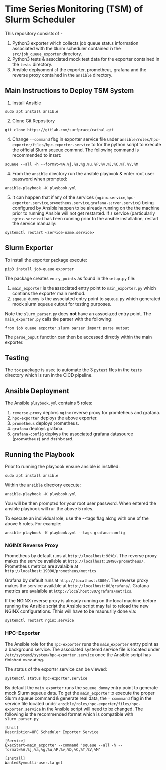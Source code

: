 # Time Series Monitoring (TSM) of Slurm Scheduler
This repository consists of -
1. Python3 exporter which collects job queue status information associated with the Slurm scheduler contained in the `src/job_queue_exporter` directory.
2. Python3 tests & associated mock test data for the exporter contained in the `tests` directory.
3. Ansible deplyoment of the exporter, prometheus, grafana and the reverse proxy contained in the `ansible` directory.

## Main Instructions to Deploy TSM System
1. Install Ansible
```
sudo apt install ansible
```
2. Clone Git Repository
```
git clone https://gitlab.com/surfprace/cathal.git
```
4. Change `--command` flag in exporter service file under `ansible/roles/hpc-exporter/files/hpc-exporter.service` to for the python script to execute the official Slurm squeue commnd. The following command is recommended to insert:
```
squeue --all -h --format=%A,%j,%a,%g,%u,%P,%v,%D,%C,%T,%V,%M
```
4. From the `ansible` directory run the ansible playbook & enter root user password when prompted:
```
ansible-playbook -K playbook.yml
```
5. It can happen that if any of the services (`nginx.service`,`hpc-exporter.service`,`prometheus.service`,`grafana-server.service`) being configured by Ansible happen to be already running on the the machine prior to running Ansible will not get restarted. If a service (particularly `nginx.service`) has been running prior to the ansible installation, restart the service manually:
```
systemctl restart <service-name.service>
```

## Slurm Exporter
To install the exporter package execute: 
```
pip3 install job-queue-exporter
```

The package creates `entry_points` as found in the `setup.py` file:
1. `main_exporter` is the associated entry point to  `main_exporter.py` which contians the exporter main method.
2. `squeue_dummy` is the associated entry point to `squeue.py` which generated mock slurm squeue output for testing purposes.

Note the `slurm_parser.py` does **not** have an associated entry point. The `main_exporter.py` calls the parser with the following:
```
from job_queue_exporter.slurm_parser import parse_output
```
The `parse_ouput` function can then be accessed directly within the main exporter.

## Testing
The `tox` package is used to automate the 3 `pytest` files in the `tests` directory which is run in the CICD pipeline.

## Ansible Deployment
The Ansible `playbook.yml` contains 5 roles:
1. `reverse-proxy` deploys `nginx` reverse proxy for promteheus and grafana.
2. `hpc-exporter` deploys the above exporter.
3. `prometheus` deploys prometheus.
4. `grafana` deploys grafana.
5. `grafana-config` deploys the associated grafana datasource (prometheus) and dashboard.

## Running the Playbook
Prior to running the playbook ensure ansible is installed:
```
sudo apt install ansible
```
Within the `ansible` directory execute:
```
ansible-playbook -K playbook.yml
```
You will be then prompted for your root user password. When entered the ansible playbook will run the above 5 roles.

To execute an individual role, use the --tags flag along with one of the above 5 roles. For example:
```
ansible-playbook -K playbook.yml --tags grafana-config
```
### NGINX Reverse Proxy
Prometheus by default runs at `http://localhost:9090/`. The reverse proxy makes the service available at `http://localhost:19090/prometheus/`. Prometheus metrics are avalaible at `http://localhost:19090/prometheus/metrics`

Grafana by default runs at `http://localhost:3000/`. The reverse proxy makes the service available at `http://localhost:80/grafana/`. Grafana metrics are avalaible at `http://localhost:80/grafana/metrics`.

If the NGINX reverse proxy is already running on the local machine before running the Ansible script the Ansible script may fail to reload the new NGINX configurations. Thhis will have to be maunually done via:
```
systemctl restart nginx.service
```

### HPC-Exporter
The Ansible role for the `hpc-exporter` runs the `main_exporter` entry point as a background service. The associated systemd service file is located under `/etc/systemd/system/hpc-exporter.service` once the Ansible script has finished executing.

The status of the exporter service can be viewed:
```
systemctl status hpc-exporter.service
```

By default the `main_exporter` runs the `squeue_dummy` entry point to generate mock Slurm squeue data.
To get the `main_exporter` to execute the proper Slurm squeue command & generate real data, the `--commmand` flag in the service file located under `ansible/roles/hpc-exporter/files/hpc-exporter.service` in the Ansible script will need to be changed. The following is the recommended format which is compatible with `slurm_parser.py`
```
[Unit]
Description=HPC Scheduler Exporter Service

[Service]
ExecStart=main_exporter --command 'squeue --all -h --format=%A,%j,%a,%g,%u,%P,%v,%D,%C,%T,%V,%M'

[Install]
WantedBy=multi-user.target
```
